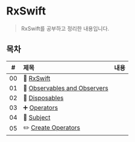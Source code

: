 # RxSwift
> RxSwift를 공부하고 정리한 내용입니다.

## 목차
|#|제목|내용|
|:---:|:---|:---|
|00|👋 [RxSwift](https://github.com/lygon55555/TIL/blob/main/RxSwift/00.%20RxSwift.md)||
|01|🔭 [Observables and Observers](https://github.com/lygon55555/TIL/blob/main/RxSwift/01.%20Observables%20and%20Observers.md)||
|02|🧹 [Disposables](https://github.com/lygon55555/til/blob/main/RxSwift/02.%20Disposables.md)||
|03|➕ [Operators](https://github.com/lygon55555/til/blob/main/RxSwift/03.%20Operators.md)||
|04|📖 [Subject](https://github.com/lygon55555/til/blob/main/RxSwift/04.%20Subject.md)||
|05|✏️ [Create Operators](https://github.com/lygon55555/til/blob/main/RxSwift/05.%20Create%20Operators.md)||

